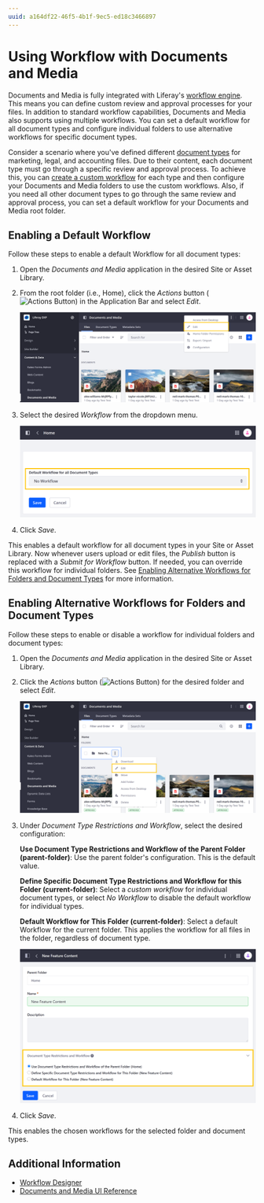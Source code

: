 ```yaml
---
uuid: a164df22-46f5-4b1f-9ec5-ed18c3466897
---
```

# Using Workflow with Documents and Media

Documents and Media is fully integrated with Liferay's [workflow engine](../../../process-automation/workflow/introduction-to-workflow.md). This means you can define custom review and approval processes for your files. In addition to standard workflow capabilities, Documents and Media also supports using multiple workflows. You can set a default workflow for all document types and configure individual folders to use alternative workflows for specific document types.

Consider a scenario where you've defined different [document types](../uploading-and-managing/managing-metadata/defining-document-types.md) for marketing, legal, and accounting files. Due to their content, each document type must go through a specific review and approval process. To achieve this, you can [create a custom workflow](../../../process-automation/workflow/designing-and-managing-workflows/workflow-designer.md) for each type and then configure your Documents and Media folders to use the custom workflows. Also, if you need all other document types to go through the same review and approval process, you can set a default workflow for your Documents and Media root folder.

## Enabling a Default Workflow

Follow these steps to enable a default Workflow for all document types:

1. Open the *Documents and Media* application in the desired Site or Asset Library.

1. From the root folder (i.e., Home), click the *Actions* button (![Actions Button](../../../images/icon-actions.png)) in the Application Bar and select *Edit*.

   ![Click the Actions button in the Application Bar and select Edit.](./using-workflow-with-documents-and-media/images/01.png)

1. Select the desired *Workflow* from the dropdown menu.

   ![Select a Workflow definition.](./using-workflow-with-documents-and-media/images/02.png)

1. Click *Save*.

This enables a default workflow for all document types in your Site or Asset Library. Now whenever users upload or edit files, the *Publish* button is replaced with a *Submit for Workflow* button. If needed, you can override this workflow for individual folders. See [Enabling Alternative Workflows for Folders and Document Types](#enabling-alternative-workflows-for-folders-and-document-types) for more information.

## Enabling Alternative Workflows for Folders and Document Types

Follow these steps to enable or disable a workflow for individual folders and document types:

1. Open the *Documents and Media* application in the desired Site or Asset Library.

1. Click the *Actions* button (![Actions Button](../../../images/icon-actions.png)) for the desired folder and select *Edit*.

   ![Click the Actions button for a folder and select Edit.](./using-workflow-with-documents-and-media/images/03.png)

1. Under *Document Type Restrictions and Workflow*, select the desired configuration:

   **Use Document Type Restrictions and Workflow of the Parent Folder (parent-folder)**: Use the parent folder's configuration. This is the default value.

   **Define Specific Document Type Restrictions and Workflow for this Folder (current-folder)**: Select a *custom workflow* for individual document types, or select *No Workflow* to disable the default workflow for individual types.

   **Default Workflow for This Folder (current-folder)**: Select a default Workflow for the current folder. This applies the workflow for all files in the folder, regardless of document type.

   ![Under Document Type Restrictions and Workflow, select the desired configuration.](./using-workflow-with-documents-and-media/images/04.png)

1. Click *Save*.

This enables the chosen workflows for the selected folder and document types.

## Additional Information

* [Workflow Designer](../../../process-automation/workflow/designing-and-managing-workflows/workflow-designer.md)
* [Documents and Media UI Reference](../documents-and-media-ui-reference.md)
